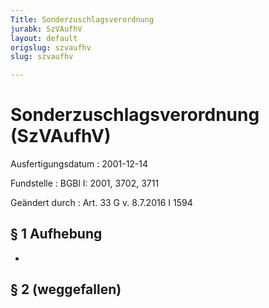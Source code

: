 ```yaml
---
Title: Sonderzuschlagsverordnung
jurabk: SzVAufhV
layout: default
origslug: szvaufhv
slug: szvaufhv

---
```


# Sonderzuschlagsverordnung (SzVAufhV)

Ausfertigungsdatum
:   2001-12-14

Fundstelle
:   BGBl I: 2001, 3702, 3711

Geändert durch
:   Art. 33 G v. 8.7.2016 I 1594



## § 1 Aufhebung

-


## § 2 (weggefallen)



